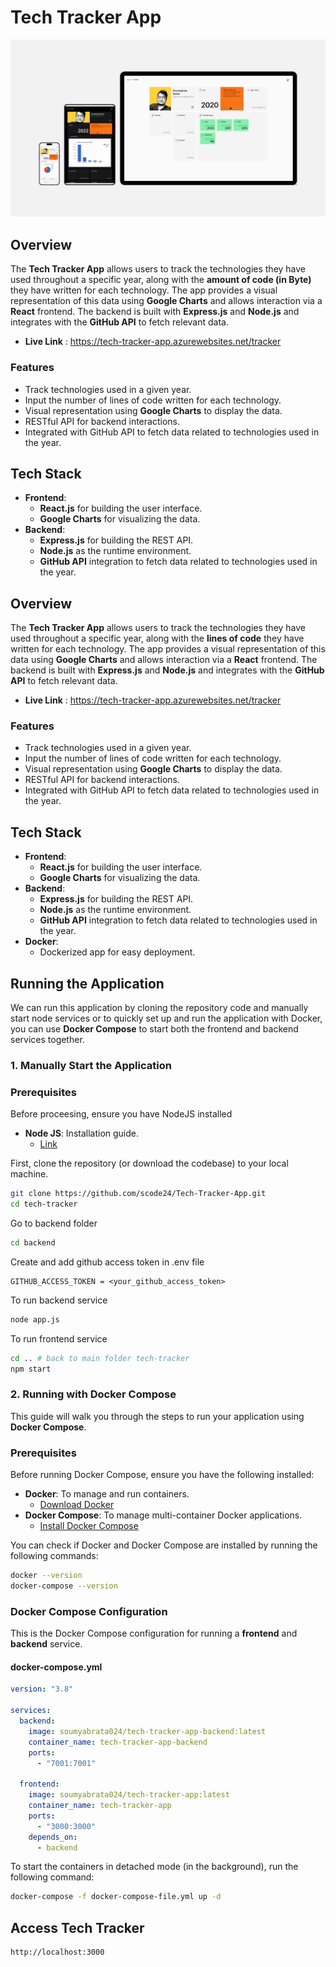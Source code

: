 # Tech Tracker App

![Tech Tracker Banner](public/tech-tracker-image.png)

## Overview

The **Tech Tracker App** allows users to track the technologies they have used throughout a specific year, along with the **amount of code (in Byte)** they have written for each technology. The app provides a visual representation of this data using **Google Charts** and allows interaction via a **React** frontend. The backend is built with **Express.js** and **Node.js** and integrates with the **GitHub API** to fetch relevant data.

- **Live Link** :
  https://tech-tracker-app.azurewebsites.net/tracker

### Features

- Track technologies used in a given year.
- Input the number of lines of code written for each technology.
- Visual representation using **Google Charts** to display the data.
- RESTful API for backend interactions.
- Integrated with GitHub API to fetch data related to technologies used in the year.

## Tech Stack

- **Frontend**:
  - **React.js** for building the user interface.
  - **Google Charts** for visualizing the data.
- **Backend**:
  - **Express.js** for building the REST API.
  - **Node.js** as the runtime environment.
  - **GitHub API** integration to fetch data related to technologies used in the year.

## Overview

The **Tech Tracker App** allows users to track the technologies they have used throughout a specific year, along with the **lines of code** they have written for each technology. The app provides a visual representation of this data using **Google Charts** and allows interaction via a **React** frontend. The backend is built with **Express.js** and **Node.js** and integrates with the **GitHub API** to fetch relevant data.

- **Live Link** :
  https://tech-tracker-app.azurewebsites.net/tracker

### Features

- Track technologies used in a given year.
- Input the number of lines of code written for each technology.
- Visual representation using **Google Charts** to display the data.
- RESTful API for backend interactions.
- Integrated with GitHub API to fetch data related to technologies used in the year.

## Tech Stack

- **Frontend**:
  - **React.js** for building the user interface.
  - **Google Charts** for visualizing the data.
- **Backend**:
  - **Express.js** for building the REST API.
  - **Node.js** as the runtime environment.
  - **GitHub API** integration to fetch data related to technologies used in the year.
- **Docker**:
  - Dockerized app for easy deployment.

## Running the Application

We can run this application by cloning the repository code and manually start node services or to quickly set up and run the application with Docker, you can use **Docker Compose** to start both the frontend and backend services together.

### 1. Manually Start the Application

### Prerequisites

Before proceesing, ensure you have NodeJS installed

- **Node JS**: Installation guide.
  - [Link](https://nodejs.org/en)

First, clone the repository (or download the codebase) to your local machine.

```bash
git clone https://github.com/scode24/Tech-Tracker-App.git
cd tech-tracker
```

Go to backend folder

```bash
cd backend
```

Create and add github access token in .env file

```
GITHUB_ACCESS_TOKEN = <your_github_access_token>
```

To run backend service

```bash
node app.js
```

To run frontend service

```bash
cd .. # back to main folder tech-tracker
npm start
```

### 2. Running with Docker Compose

This guide will walk you through the steps to run your application using **Docker Compose**.

### Prerequisites

Before running Docker Compose, ensure you have the following installed:

- **Docker**: To manage and run containers.
  - [Download Docker](https://docs.docker.com/get-docker/)
- **Docker Compose**: To manage multi-container Docker applications.
  - [Install Docker Compose](https://docs.docker.com/compose/install/)

You can check if Docker and Docker Compose are installed by running the following commands:

```bash
docker --version
docker-compose --version
```

### Docker Compose Configuration

This is the Docker Compose configuration for running a **frontend** and **backend** service.

#### docker-compose.yml

```yaml
version: "3.8"

services:
  backend:
    image: soumyabrata024/tech-tracker-app-backend:latest
    container_name: tech-tracker-app-backend
    ports:
      - "7001:7001"

  frontend:
    image: soumyabrata024/tech-tracker-app:latest
    container_name: tech-tracker-app
    ports:
      - "3000:3000"
    depends_on:
      - backend
```

To start the containers in detached mode (in the background), run the following command:

```bash
docker-compose -f docker-compose-file.yml up -d
```

## Access Tech Tracker

```
http://localhost:3000
```
